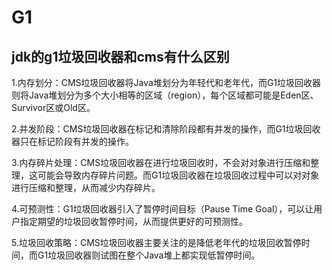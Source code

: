 # G1

## jdk的g1垃圾回收器和cms有什么区别
1.内存划分：CMS垃圾回收器将Java堆划分为年轻代和老年代，而G1垃圾回收器则将Java堆划分为多个大小相等的区域（region），每个区域都可能是Eden区、Survivor区或Old区。

2.并发阶段：CMS垃圾回收器在标记和清除阶段都有并发的操作，而G1垃圾回收器只在标记阶段有并发的操作。

3.内存碎片处理：CMS垃圾回收器在进行垃圾回收时，不会对对象进行压缩和整理，这可能会导致内存碎片问题。而G1垃圾回收器在垃圾回收过程中可以对对象进行压缩和整理，从而减少内存碎片。

4.可预测性：G1垃圾回收器引入了暂停时间目标（Pause Time Goal），可以让用户指定期望的垃圾回收暂停时间，从而提供更好的可预测性。

5.垃圾回收策略：CMS垃圾回收器主要关注的是降低老年代的垃圾回收暂停时间，而G1垃圾回收器则试图在整个Java堆上都实现低暂停时间。
